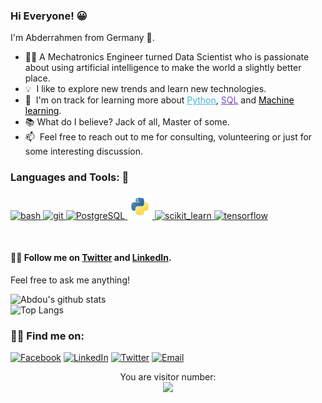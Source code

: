 ### Hi Everyone! :grinning: 
I'm Abderrahmen from Germany  🎯.

- 👨‍💻 A Mechatronics Engineer turned Data Scientist who is passionate about using artificial intelligence to make the world a slightly better place. 
- 💡 &nbsp;I like to explore new trends and learn new technologies.
- 🌱 &nbsp;I'm on track for learning more about <a style="color:#45b8d8" href="https:https://www.python.org/" target="_blank"><u>Python</u></a>, <a style="color:#764ABC" href="https://www.techtarget.com/searchdatamanagement/definition/SQL/" target="_blank"><u>SQL</u></a> and <a style="color:#000000" href="https://en.wikipedia.org/wiki/Machine_learning" target="_blank"><u>Machine learning</u></a>.
- 📚 What do I believe? Jack of all, Master of some.
- 📫 &nbsp;Feel free to reach out to me for consulting, volunteering or just for some interesting discussion.
###  Languages and Tools: :muscle:

<p align="left"> <a href="https://www.gnu.org/software/bash/" target="_blank"> <img src="https://www.vectorlogo.zone/logos/gnu_bash/gnu_bash-icon.svg" alt="bash" width="40" height="40"/> </a> <a href="https://git-scm.com/" target="_blank"> <img src="https://www.vectorlogo.zone/logos/git-scm/git-scm-icon.svg" alt="git" width="40" height="40"/> </a> <a href="https://www.postgresql.org/" target="_blank"> <img src="https://decatec.de/wp-content/uploads/2021/06/PostgreSQL_Logo.png" alt="PostgreSQL" width="40" height="40"/> </a> <a href="https://www.python.org" target="_blank"> <img src="https://raw.githubusercontent.com/github/explore/80688e429a7d4ef2fca1e82350fe8e3517d3494d/topics/python/python.png" alt="python" width="40" height="40"/> </a> <a href="https://scikit-learn.org/" target="_blank"> <img src="https://upload.wikimedia.org/wikipedia/commons/0/05/Scikit_learn_logo_small.svg" alt="scikit_learn" width="40" height="40"/> </a> <a href="https://www.tensorflow.org" target="_blank"> <img src="https://www.vectorlogo.zone/logos/tensorflow/tensorflow-icon.svg" alt="tensorflow" width="40" height="40"/> </a>  </p>





<br />
<!--  <p align="left"> <img src="https://komarev.com/ghpvc/?username=abdou240" alt="abdou240" /> </p> -->
<!-- [![Abdou's github stats](https://github-readme-stats.vercel.app/api?username=abdou240&hide=stars,issues&count_private=true&show_icons=true&theme=tokyonight)](https://github.com/zahraboukthir/github-readme-stats) <br /> -->


#### 🤝🏻 Follow me on <span style="font-weight: bold"><a href="https://twitter.com/abderahme1994">Twitter</a></span>  and <span style="font-weight: bold"><a href="https://www.linkedin.com/in/abderrahmen-m-934714a2/">LinkedIn</a></span>.  

Feel free to ask me anything! 


<!-- ![Kelvin's github stats](https://github-readme-stats.vercel.app/api?username=kelvin-mai&show_icons=true&theme=nightowl) -->
<!-- [![Top Langs](https://github-readme-stats.vercel.app/api/top-langs/?username=abdou240&theme=nightowl&hide=html,css&langs_count=7)](https://github.com/abdou240/github-readme-stats)<br /> -->
![Abdou's github stats](https://github-readme-stats.vercel.app/api?username=abdou240&theme=tokyonight&show_icons=true&hide=["issues"])<br />
![Top Langs](https://github-readme-stats.vercel.app/api/top-langs/?username=abdou240&theme=tokyonight&layout=compact)

### 🤝🏻 Find me on:
<a href="https://www.facebook.com/abderahmen20/"><img alt="Facebook" src="https://img.shields.io/badge/Facebook-AbderrahmenMansour-blue?style=flat-square&logo=facebook"></a>
<a href="https://www.linkedin.com/in/abderrahmen-m-934714a2/"><img alt="LinkedIn" src="https://img.shields.io/badge/LinkedIn-AbderrahmenMansour-blue?style=flat-square&logo=linkedin"></a>
  <a href="https://twitter.com/abderahme1994"><img alt="Twitter" src="https://img.shields.io/badge/Twitter-AbderrahmenMansour-blue?style=flat-square&logo=twitter"></a>
 <a href="mailto:abderahmenmansour@yahoo.fr"><img alt="Email" src="https://img.shields.io/badge/Email-abderahmenmansour@yahoo.fr-blue?style=flat-square&logo=gmail"></a>
<p align="center"> 
  You are visitor number: <br>
  <img src="https://profile-counter.glitch.me/abdou240/count.svg" />
</p>
